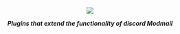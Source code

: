 <div align="center">
  <img src="https://i.imgur.com/XyGXFPk.png">
  <p><strong><i>Plugins that extend the functionality of discord Modmail</i></strong></p>
</div>